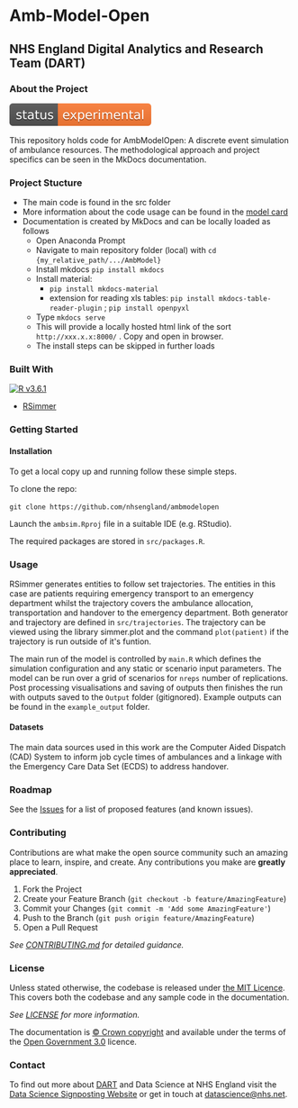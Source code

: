 # Amb-Model-Open
## NHS England Digital Analytics and Research Team (DART)

### About the Project

[![status: experimental](https://github.com/GIScience/badges/raw/master/status/experimental.svg)](https://github.com/GIScience/badges#experimental)

This repository holds code for AmbModelOpen: A discrete event simulation of ambulance resources.  The methodological approach and project specifics can be seen in the MkDocs documentation.  

### Project Stucture

- The main code is found in the src folder
- More information about the code usage can be found in the [model card](./model_card.md)
- Documentation is created by MkDocs and can be locally loaded as follows
    - Open Anaconda Prompt
    - Navigate to main repository folder (local) with `cd {my_relative_path/.../AmbModel}`
    - Install mkdocs `pip install mkdocs`
    - Install material:
        -  `pip install mkdocs-material`
        -  extension for reading xls tables: `pip install mkdocs-table-reader-plugin` ; `pip install openpyxl`
    - Type `mkdocs serve`
    - This will provide a locally hosted html link of the sort `http://xxx.x.x:8000/` . Copy and open in browser.
    - The install steps can be skipped in further loads

### Built With

[![R v3.6.1](https://img.shields.io/badge/r-v3.6.1-blue.svg)](https://cran.r-project.org/bin/windows/base/old/3.6.1/)
- [RSimmer](https://github.com/r-simmer/simmer)

### Getting Started

#### Installation

To get a local copy up and running follow these simple steps.

To clone the repo:

`git clone https://github.com/nhsengland/ambmodelopen`

Launch the `ambsim.Rproj` file in a suitable IDE (e.g. RStudio).  

The required packages are stored in `src/packages.R`.

### Usage
RSimmer generates entities to follow set trajectories.  The entities in this case are patients requiring emergency transport to an emergency department whilst the trajectory covers the ambulance allocation, transportation and handover to the emergency department.  Both generator and trajectory are defined in `src/trajectories`.  The trajectory can be viewed using the library simmer.plot and the command `plot(patient)` if the trajectory is run outside of it's funtion. 

The main run of the model is controlled by `main.R` which defines the simulation configuration and any static or scenario input parameters.  The model can be run over a grid of scenarios for `nreps` number of replications. Post processing visualisations and saving of outputs then finishes the run with outputs saved to the `Output` folder (gitignored).  Example outputs can be found in the `example_output` folder.

#### Datasets
The main data sources used in this work are the Computer Aided Dispatch (CAD) System to inform job cycle times of ambulances and a linkage with the Emergency Care Data Set (ECDS) to address handover.  

### Roadmap
See the [Issues](https://github.com/nhsengland/ambmodelopen/issues) for a list of proposed features (and known issues).

### Contributing
Contributions are what make the open source community such an amazing place to learn, inspire, and create. Any contributions you make are **greatly appreciated**.

1. Fork the Project
2. Create your Feature Branch (`git checkout -b feature/AmazingFeature`)
3. Commit your Changes (`git commit -m 'Add some AmazingFeature'`)
4. Push to the Branch (`git push origin feature/AmazingFeature`)
5. Open a Pull Request

_See [CONTRIBUTING.md](./CONTRIBUTING.md) for detailed guidance._

### License
Unless stated otherwise, the codebase is released under [the MIT Licence][mit].
This covers both the codebase and any sample code in the documentation.

_See [LICENSE](./LICENSE) for more information._

The documentation is [© Crown copyright][copyright] and available under the terms
of the [Open Government 3.0][ogl] licence.

[mit]: LICENCE
[copyright]: http://www.nationalarchives.gov.uk/information-management/re-using-public-sector-information/uk-government-licensing-framework/crown-copyright/
[ogl]: http://www.nationalarchives.gov.uk/doc/open-government-licence/version/3/

### Contact
To find out more about [DART](https://www.nhsx.nhs.uk/key-tools-and-info/nhsx-analytics-unit/) and Data Science at NHS England visit the [Data Science Signposting Website](https://nhsengland.github.io/DataScience-Signpost/) or get in touch at [datascience@nhs.net](mailto:datascience@nhs.net).

<!-- ### Acknowledgements -->
